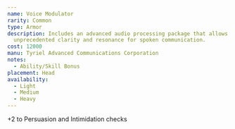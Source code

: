 ```yaml
---
name: Voice Modulator
rarity: Common
type: Armor
description: Includes an advanced audio processing package that allows
  unprecedented clarity and resonance for spoken communication.
cost: 12000
manu: Tyriel Advanced Communications Corporation
notes:
  - Ability/Skill Bonus
placement: Head
availability:
  - Light
  - Medium
  - Heavy
---
```

+2 to Persuasion and Intimidation checks
